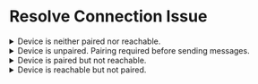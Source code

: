 # Resolve Connection Issue

<details>

<summary>Device is neither paired nor reachable.</summary>



</details>

<details>

<summary>Device is unpaired. Pairing required before sending messages.</summary>



</details>

<details>

<summary>Device is paired but not reachable.</summary>



</details>

<details>

<summary>Device is reachable but not paired.</summary>



</details>

